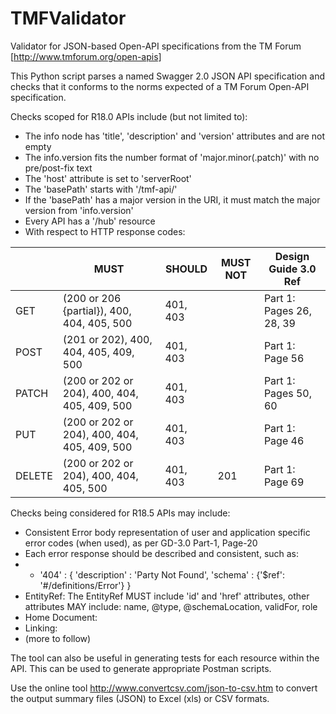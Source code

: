 # TMFValidator

Validator for JSON-based Open-API specifications from the TM Forum [http://www.tmforum.org/open-apis]

This Python script parses a named Swagger 2.0 JSON API specification and checks that it conforms to the norms expected of a TM Forum Open-API specification.

Checks scoped for R18.0 APIs include (but not limited to):
* The info node has 'title', 'description' and 'version' attributes and are not empty
* The info.version fits the number format of 'major.minor(.patch)' with no pre/post-fix text
* The 'host' attribute is set to 'serverRoot'
* The 'basePath' starts with '/tmf-api/'
* If the 'basePath' has a major version in the URI, it must match the major version from 'info.version'
* Every API has a '/hub' resource
* With respect to HTTP response codes:

|        | MUST                                         | SHOULD   | MUST NOT | Design Guide 3.0 Ref     |
|--------|----------------------------------------------|----------|----------|--------------------------|
| GET    | (200 or 206 {partial}), 400, 404, 405, 500   | 401, 403 |          | Part 1: Pages 26, 28, 39 |
| POST   | (201 or 202), 400, 404, 405, 409, 500        | 401, 403 |          | Part 1: Page 56          |
| PATCH  | (200 or 202 or 204), 400, 404, 405, 409, 500 | 401, 403 |          | Part 1: Pages 50, 60     |
| PUT    | (200 or 202 or 204), 400, 404, 405, 409, 500 | 401, 403 |          | Part 1: Page 46          |
| DELETE | (200 or 202 or 204), 400, 404, 405, 500      | 401, 403 |    201   | Part 1: Page 69          |

Checks being considered for R18.5 APIs may include:
* Consistent Error body representation of user and application specific error codes (when used), as per GD-3.0 Part-1, Page-20
* Each error response should be described and consistent, such as:
* * '404' : { 'description' : 'Party Not Found', 'schema' : {'$ref': '#/definitions/Error'} }
* EntityRef: The EntityRef MUST include 'id' and 'href' attributes, other attributes MAY include: name, @type, @schemaLocation, validFor, role
* Home Document: 
* Linking: 
* (more to follow)


The tool can also be useful in generating tests for each resource within the API. This can be used to generate appropriate Postman scripts.

Use the online tool http://www.convertcsv.com/json-to-csv.htm to convert the output summary files (JSON) to Excel (xls) or CSV formats.
